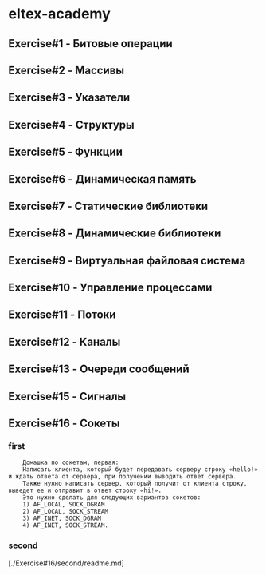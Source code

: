 # eltex-academy
## Exercise#1 - Битовые операции

## Exercise#2 - Массивы

## Exercise#3 - Указатели

## Exercise#4 - Структуры

## Exercise#5 - Функции

## Exercise#6 - Динамическая память

## Exercise#7 - Статические библиотеки

## Exercise#8 - Динамические библиотеки

## Exercise#9 - Виртуальная файловая система

## Exercise#10 - Управление процессами

## Exercise#11 - Потоки

## Exercise#12 - Каналы

## Exercise#13 - Очереди сообщений

## Exercise#15 - Сигналы

## Exercise#16 - Сокеты
### first

```
    Домашка по сокетам, первая:
    Написать клиента, который будет передавать серверу строку «hello!» и ждать ответа от сервера, при получении выводить ответ сервера. 
    Также нужно написать сервер, который получит от клиента строку, выведет ее и отправит в ответ строку «hi!». 
    Это нужно сделать для следующих вариантов сокетов:
    1) AF_LOCAL, SOCK_DGRAM
    2) AF_LOCAL, SOCK_STREAM
    3) AF_INET, SOCK_DGRAM
    4) AF_INET, SOCK_STREAM.
```

### second

[./Exercise#16/second/readme.md]